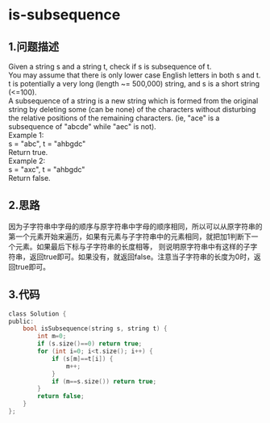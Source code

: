 is-subsequence
===

1.问题描述
---

Given a string s and a string t, check if s is subsequence of t. <br>
You may assume that there is only lower case English letters in both s and t. t is potentially a very long (length ~= 500,000) string, and s is a short string (<=100). <br>
A subsequence of a string is a new string which is formed from the original string by deleting some (can be none) of the characters without disturbing the relative positions of the remaining characters. (ie, "ace" is a subsequence of "abcde" while "aec" is not).<br> 
Example 1:<br>
s = "abc", t = "ahbgdc"<br> 
Return true. <br>
Example 2:<br>
s = "axc", t = "ahbgdc"<br> 
Return false. <br>

2.思路
---

因为子字符串中字母的顺序与原字符串中字母的顺序相同，所以可以从原字符串的第一个元素开始来遍历，如果有元素与子字符串中的元素相同，就把加1判断下一个元素。如果最后下标与子字符串的长度相等，
则说明原字符串中有这样的子字符串，返回true即可。如果没有，就返回false。注意当子字符串的长度为0时，返回true即可。

3.代码
---

```c
class Solution {
public:
    bool isSubsequence(string s, string t) {
        int m=0;
        if (s.size()==0) return true;
        for (int i=0; i<t.size(); i++) {
            if (s[m]==t[i]) {
                m++;
            }
            if (m==s.size()) return true;
        }
        return false;
    }
};
```
